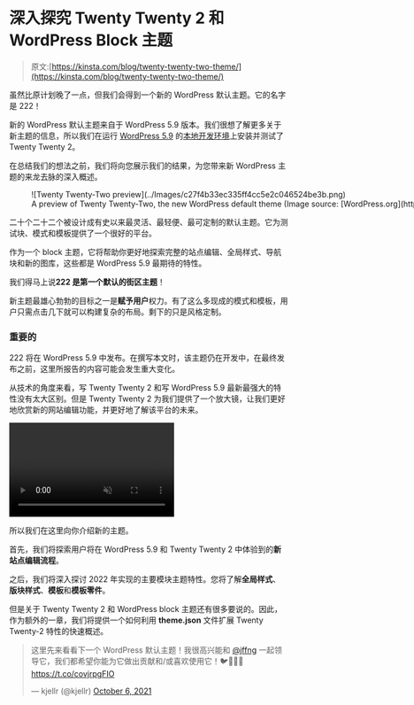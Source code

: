 # 深入探究 Twenty Twenty 2 和 WordPress Block 主题

> 原文:[https://kinsta.com/blog/twenty-twenty-two-theme/](https://kinsta.com/blog/twenty-twenty-two-theme/)

虽然比原计划晚了一点，但我们会得到一个新的 WordPress 默认主题。它的名字是 222！

新的 WordPress 默认主题来自于 WordPress 5.9 版本。我们很想了解更多关于新主题的信息，所以我们在运行 [WordPress 5.9](https://kinsta.com/blog/wordpress-5-9/) 的[本地开发环境](https://kinsta.com/devkinsta/)上安装并测试了 Twenty Twenty 2。

在总结我们的想法之前，我们将向您展示我们的结果，为您带来新 WordPress 主题的来龙去脉的深入概述。

<figure id="attachment_110731" aria-describedby="caption-attachment-110731" style="width: 2560px" class="wp-caption alignnone">![Twenty Twenty-Two preview](../Images/c27f4b33ec335ff4cc5e2c046524be3b.png)

<figcaption id="caption-attachment-110731" class="wp-caption-text">A preview of Twenty Twenty-Two, the new WordPress default theme (Image source: [WordPress.org](https://make.wordpress.org/core/2021/10/06/introducing-twenty-twenty-two/))</figcaption>

</figure>

二十个二十二个被设计成有史以来最灵活、最轻便、最可定制的默认主题。它为测试块、模式和模板提供了一个很好的平台。

作为一个 block 主题，它将帮助你更好地探索完整的站点编辑、全局样式、导航块和新的图库，这些都是 WordPress 5.9 最期待的特性。

我们得马上说**222 是第一个默认的街区主题**！

新主题最雄心勃勃的目标之一是**赋予用户**权力。有了这么多现成的模式和模板，用户只需点击几下就可以构建复杂的布局。剩下的只是风格定制。

<aside role="note" class="wp-block-kinsta-notice is-style-important">

### 重要的

222 将在 WordPress 5.9 中发布。在撰写本文时，该主题仍在开发中，在最终发布之前，这里所报告的内容可能会发生重大变化。

</aside>

从技术的角度来看，写 Twenty Twenty 2 和写 WordPress 5.9 最新最强大的特性没有太大区别。但是 Twenty Twenty 2 为我们提供了一个放大镜，让我们更好地欣赏新的网站编辑功能，并更好地了解该平台的未来。

<link rel="stylesheet" href="https://kinsta.com/wp-content/themes/kinsta/dist/components/ctas/cta-mini.css?ver=2e932b8aba3918bfb818">

<aside class="sidebar-cta">

<form id="cta-mini-competition-form" class="cta-mini__content cta-mini__content--comparison" action="https://kinsta.com/kinsta-alternatives/" method="post"><video src="https://kinsta.com/wp-content/themes/kinsta/images/components/sidebar-cta/podium.mp4" loading="lazy" width="298" height="170" aria-hidden="true" loop="true" autoplay="true" playsinline="true" muted="true" disablepictureinpicture="true"><label for="cta-mini-competitors">See how Kinsta stacks up against the competition.</label> <select name="cta-mini-competitors" id="cta-mini-competitors"><option value="">Select your provider</option> <option value="https://kinsta.com/wp-engine-alternative/">WP Engine</option> <option value="https://kinsta.com/siteground-alternative/">SiteGround</option> <option value="https://kinsta.com/godaddy-alternative/">GoDaddy</option> <option value="https://kinsta.com/bluehost-alternative/">Bluehost</option> <option value="https://kinsta.com/flywheel-hosting-alternative/">Flywheel</option> <option value="https://kinsta.com/hostgator-alternative/">HostGator</option> <option value="https://kinsta.com/cloudways-alternative/">Cloudways</option> <option value="https://kinsta.com/aws-alternative/">AWS</option> <option value="https://kinsta.com/digitalocean-alternative/">Digital Ocean</option> <option value="https://kinsta.com/dreamhost-alternative/">DreamHost</option> <option value="https://kinsta.com/kinsta-alternatives/">Other</option></select> <button class="button" type="submit" data-track-ga-category="sidebar-cta" data-track-ga-label="variation_comparison">Compare</button></video></form>

</aside>

所以我们在这里向你介绍新的主题。

首先，我们将探索用户将在 WordPress 5.9 和 Twenty Twenty 2 中体验到的**新站点编辑流程**。

之后，我们将深入探讨 2022 年实现的主要模块主题特性。您将了解**全局样式**、**版块样式**、**模板**和**模板零件**。

但是关于 Twenty Twenty 2 和 WordPress block 主题还有很多要说的。因此，作为额外的一章，我们将提供一个如何利用 **theme.json** 文件扩展 Twenty Twenty-2 特性的快速概述。

> 这里先来看看下一个 WordPress 默认主题！我很高兴能和 [@jffng](https://twitter.com/jffng?ref_src=twsrc%5Etfw) 一起领导它，我们都希望你能为它做出贡献和/或喜欢使用它！🐦🦆🐤🦉https://t.co/covjrpgFIO
> 
> — kjellr (@kjellr) [October 6, 2021](https://twitter.com/kjellr/status/1445800581189160968?ref_src=twsrc%5Etfw)